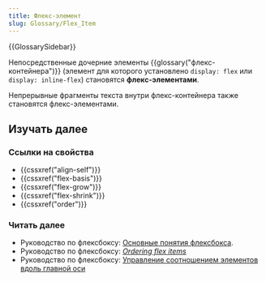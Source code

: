```yaml
---
title: Флекс-элемент
slug: Glossary/Flex_Item
---
```


{{GlossarySidebar}}

Непосредственные дочерние элементы {{glossary("флекс-контейнера")}} (элемент для которого установлено `display: flex` или `display: inline-flex`) становятся **флекс-элементами**.

Непрерывные фрагменты текста внутри флекс-контейнера также становятся флекс-элементами.

## Изучать далее

### Ссылки на свойства

- {{cssxref("align-self")}}
- {{cssxref("flex-basis")}}
- {{cssxref("flex-grow")}}
- {{cssxref("flex-shrink")}}
- {{cssxref("order")}}

### Читать далее

- Руководство по флексбоксу: [Основные понятия флексбокса](/ru/docs/Web/CSS/CSS_Flexible_Box_Layout/Basic_Concepts_of_Flexbox).
- Руководство по флексбоксу: _[Ordering flex items](/ru/docs/Web/CSS/CSS_Flexible_Box_Layout/Ordering_Flex_Items)_
- Руководство по флексбоксу: [Управление соотношением элементов вдоль главной оси](/ru/docs/Web/CSS/CSS_Flexible_Box_Layout/Контролирование_соотношения_элементов_вдоль_главной_оси)
